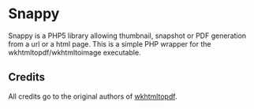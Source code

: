 # Snappy

Snappy is a PHP5 library allowing thumbnail, snapshot or PDF generation from a url or a html page. This is a simple PHP wrapper for the wkhtmltopdf/wkhtmltoimage executable.

## Credits

All credits go to the original authors of [wkhtmltopdf](http://github.com/antialize/wkhtmltopdf).